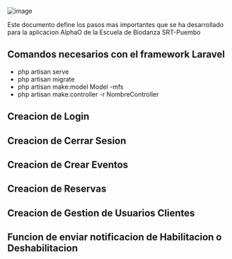 
![image](https://user-images.githubusercontent.com/126093125/222187799-98288f84-6f81-4114-a3d7-88807cd74ee1.png)

Este documento define los pasos mas importantes que se ha desarrollado para la aplicacion AlphaO de la Escuela de Biodanza SRT-Puembo
## Comandos necesarios con el framework Laravel
* php artisan serve
* php artisan migrate
* php artisan make:model Model -mfs
* php artisan make:controller -r NombreController  
## Creacion de Login
## Creacion de Cerrar Sesion
## Creacion de Crear Eventos
## Creacion de Reservas
## Creacion de Gestion de Usuarios Clientes
## Funcion de enviar notificacion de Habilitacion o Deshabilitacion

